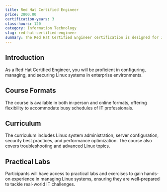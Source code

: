 ```yaml
---
title: Red Hat Certified Engineer
price: 2800.00
certification-years: 3
class-hours: 120
category: Information Technology
slug: red-hat-certified-engineer
summary: The Red Hat Certified Engineer certification is designed for IT professionals seeking expertise in Linux system administration. This comprehensive course covers Linux system administration, server configuration, security, and performance optimization. It equips candidates with the skills needed to manage and maintain Linux-based enterprise environments effectively.
---
```


## Introduction

As a Red Hat Certified Engineer, you will be proficient in configuring, managing, and securing Linux systems in enterprise environments.

## Course Formats

The course is available in both in-person and online formats, offering flexibility to accommodate busy schedules of IT professionals.

## Curriculum

The curriculum includes Linux system administration, server configuration, security best practices, and performance optimization. The course also covers troubleshooting and advanced Linux topics.

## Practical Labs

Participants will have access to practical labs and exercises to gain hands-on experience in managing Linux systems, ensuring they are well-prepared to tackle real-world IT challenges.

